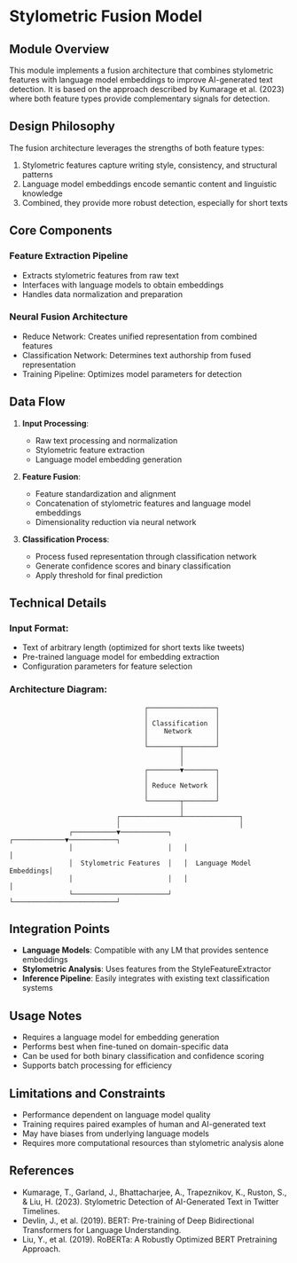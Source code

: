 # Stylometric Fusion Model

## Module Overview
This module implements a fusion architecture that combines stylometric features with language model embeddings to improve AI-generated text detection. It is based on the approach described by Kumarage et al. (2023) where both feature types provide complementary signals for detection.

## Design Philosophy
The fusion architecture leverages the strengths of both feature types:
1. Stylometric features capture writing style, consistency, and structural patterns
2. Language model embeddings encode semantic content and linguistic knowledge
3. Combined, they provide more robust detection, especially for short texts

## Core Components

### Feature Extraction Pipeline
- Extracts stylometric features from raw text
- Interfaces with language models to obtain embeddings
- Handles data normalization and preparation

### Neural Fusion Architecture
- Reduce Network: Creates unified representation from combined features
- Classification Network: Determines text authorship from fused representation
- Training Pipeline: Optimizes model parameters for detection

## Data Flow

1. **Input Processing**:
   - Raw text processing and normalization
   - Stylometric feature extraction
   - Language model embedding generation

2. **Feature Fusion**:
   - Feature standardization and alignment
   - Concatenation of stylometric features and language model embeddings
   - Dimensionality reduction via neural network

3. **Classification Process**:
   - Process fused representation through classification network
   - Generate confidence scores and binary classification
   - Apply threshold for final prediction

## Technical Details

### Input Format:
- Text of arbitrary length (optimized for short texts like tweets)
- Pre-trained language model for embedding extraction
- Configuration parameters for feature selection

### Architecture Diagram:
```
                                  ┌─────────────────┐
                                  │                 │
                                  │ Classification  │
                                  │    Network      │
                                  │                 │
                                  └────────┬────────┘
                                           │
                                           │
                                  ┌────────▼────────┐
                                  │                 │
                                  │ Reduce Network  │
                                  │                 │
                                  └────────┬────────┘
                                           │
                           ┌───────────────┴──────────────┐
                           │                              │
               ┌───────────▼────────────┐   ┌─────────────▼────────────┐
               │                        │   │                          │
               │  Stylometric Features  │   │  Language Model Embeddings│
               │                        │   │                          │
               └────────────────────────┘   └──────────────────────────┘
```

## Integration Points

- **Language Models**: Compatible with any LM that provides sentence embeddings
- **Stylometric Analysis**: Uses features from the StyleFeatureExtractor
- **Inference Pipeline**: Easily integrates with existing text classification systems

## Usage Notes

- Requires a language model for embedding generation
- Performs best when fine-tuned on domain-specific data
- Can be used for both binary classification and confidence scoring
- Supports batch processing for efficiency

## Limitations and Constraints

- Performance dependent on language model quality
- Training requires paired examples of human and AI-generated text
- May have biases from underlying language models
- Requires more computational resources than stylometric analysis alone

## References

- Kumarage, T., Garland, J., Bhattacharjee, A., Trapeznikov, K., Ruston, S., & Liu, H. (2023). Stylometric Detection of AI-Generated Text in Twitter Timelines.
- Devlin, J., et al. (2019). BERT: Pre-training of Deep Bidirectional Transformers for Language Understanding.
- Liu, Y., et al. (2019). RoBERTa: A Robustly Optimized BERT Pretraining Approach.